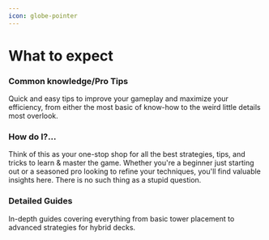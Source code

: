 ```yaml
---
icon: globe-pointer
---
```


# What to expect

### Common knowledge/Pro Tips

Quick and easy tips to improve your gameplay and maximize your efficiency, from either the most basic of know-how to the weird little details most overlook.&#x20;

### How do I?...

Think of this as your one-stop shop for all the best strategies, tips, and tricks to learn & master the game. Whether you're a beginner just starting out or a seasoned pro looking to refine your techniques, you'll find valuable insights here. There is no such thing as a stupid question.

### **Detailed Guides**

In-depth guides covering everything from basic tower placement to advanced strategies for hybrid decks.&#x20;
